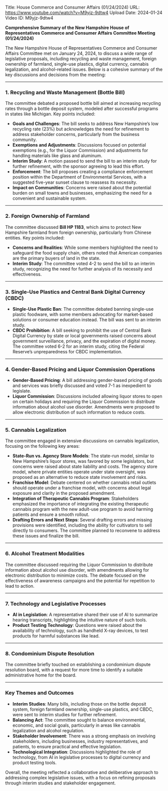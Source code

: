 Title: House Commerce and Consumer Affairs (01/24/2024)
URL: https://www.youtube.com/watch?v=M9yjz-9dtw4
Upload Date: 2024-01-24
Video ID: M9yjz-9dtw4

**Comprehensive Summary of the New Hampshire House of Representatives Commerce and Consumer Affairs Committee Meeting (01/24/2024)**

The New Hampshire House of Representatives Commerce and Consumer Affairs Committee met on January 24, 2024, to discuss a wide range of legislative proposals, including recycling and waste management, foreign ownership of farmland, single-use plastics, digital currency, cannabis legalization, and alcohol-related issues. Below is a cohesive summary of the key discussions and decisions from the meeting:

---

### **1. Recycling and Waste Management (Bottle Bill)**
The committee debated a proposed bottle bill aimed at increasing recycling rates through a bottle deposit system, modeled after successful programs in states like Michigan. Key points included:
- **Goals and Challenges**: The bill seeks to address New Hampshire’s low recycling rate (23%) but acknowledges the need for refinement to address stakeholder concerns, particularly from the business community.
- **Exemptions and Adjustments**: Discussions focused on potential exemptions (e.g., for the Liquor Commission) and adjustments for handling materials like glass and aluminum.
- **Interim Study**: A motion passed to send the bill to an interim study for further refinement, with the sponsor agreeing to lead this effort.
- **Enforcement**: The bill proposes creating a compliance enforcement position within the Department of Environmental Services, with a suggested five-year sunset clause to reassess its necessity.
- **Impact on Communities**: Concerns were raised about the potential burden on small towns and businesses, emphasizing the need for a convenient and sustainable system.

---

### **2. Foreign Ownership of Farmland**
The committee discussed **Bill HP 1183**, which aims to protect New Hampshire farmland from foreign ownership, particularly from Chinese entities. Key points included:
- **Concerns and Realities**: While some members highlighted the need to safeguard the food supply chain, others noted that American companies are the primary buyers of land in the state.
- **Interim Study**: The committee voted 4-2 to send the bill to an interim study, recognizing the need for further analysis of its necessity and effectiveness.

---

### **3. Single-Use Plastics and Central Bank Digital Currency (CBDC)**
- **Single-Use Plastic Ban**: The committee debated banning single-use plastic foodware, with some members advocating for market-based solutions or consumer education instead. The bill was sent to an interim study.
- **CBDC Prohibition**: A bill seeking to prohibit the use of Central Bank Digital Currency by state or local governments raised concerns about government surveillance, privacy, and the expiration of digital money. The committee voted 6-2 for an interim study, citing the Federal Reserve’s unpreparedness for CBDC implementation.

---

### **4. Gender-Based Pricing and Liquor Commission Operations**
- **Gender-Based Pricing**: A bill addressing gender-based pricing of goods and services was briefly discussed and voted 7-1 as inexpedient to legislate.
- **Liquor Commission**: Discussions included allowing liquor stores to open on certain holidays and requiring the Liquor Commission to distribute information about alcohol use disorder. Amendments were proposed to allow electronic distribution of such information to reduce costs.

---

### **5. Cannabis Legalization**
The committee engaged in extensive discussions on cannabis legalization, focusing on the following key areas:
- **State-Run vs. Agency Store Models**: The state-run model, similar to New Hampshire’s liquor stores, was favored by some legislators, but concerns were raised about state liability and costs. The agency store model, where private entities operate under state oversight, was proposed as an alternative to reduce state involvement and risks.
- **Franchise Model**: Debate centered on whether cannabis retail outlets should operate under a franchise model, with concerns about legal exposure and clarity in the proposed amendment.
- **Integration of Therapeutic Cannabis Program**: Stakeholders emphasized the importance of integrating the existing therapeutic cannabis program with the new adult-use program to avoid harming patients and ensure a smooth rollout.
- **Drafting Errors and Next Steps**: Several drafting errors and missing provisions were identified, including the ability for cultivators to sell directly to consumers. The committee planned to reconvene to address these issues and finalize the bill.

---

### **6. Alcohol Treatment Modalities**
The committee discussed requiring the Liquor Commission to distribute information about alcohol use disorder, with amendments allowing for electronic distribution to minimize costs. The debate focused on the effectiveness of awareness campaigns and the potential for repetition to lead to action.

---

### **7. Technology and Legislative Processes**
- **AI in Legislation**: A representative shared their use of AI to summarize hearing transcripts, highlighting the intuitive nature of such tools.
- **Product Testing Technology**: Questions were raised about the availability of technology, such as handheld X-ray devices, to test products for harmful substances like lead.

---

### **8. Condominium Dispute Resolution**
The committee briefly touched on establishing a condominium dispute resolution board, with a request for more time to identify a suitable administrative home for the board.

---

### **Key Themes and Outcomes**
- **Interim Studies**: Many bills, including those on the bottle deposit system, foreign farmland ownership, single-use plastics, and CBDC, were sent to interim studies for further refinement.
- **Balancing Act**: The committee sought to balance environmental, economic, and social goals, particularly in areas like cannabis legalization and alcohol regulation.
- **Stakeholder Involvement**: There was a strong emphasis on involving stakeholders, including businesses, industry representatives, and patients, to ensure practical and effective legislation.
- **Technological Integration**: Discussions highlighted the role of technology, from AI in legislative processes to digital currency and product testing tools.

Overall, the meeting reflected a collaborative and deliberative approach to addressing complex legislative issues, with a focus on refining proposals through interim studies and stakeholder engagement.